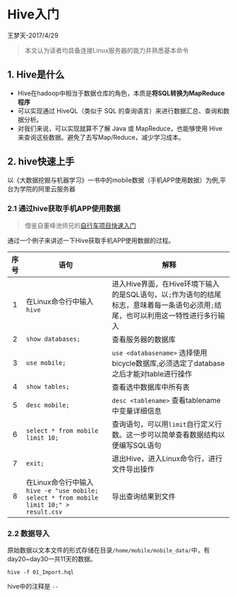 # Hive入门
王梦天-2017/4/29
> 本文认为读者均具备连接Linux服务器的能力并熟悉基本命令

## 1. Hive是什么
- Hive在hadoop中相当于数据仓库的角色，本质是**将SQL转换为MapReduce程序**
- 可以实现通过 HiveQL（类似于 SQL 的查询语言）来进行数据汇总、查询和数据分析。
- 对我们来说，可以实现就算不了解 Java 或 MapReduce，也能够使用 Hive 来查询这些数据。避免了去写Map/Reduce，减少学习成本。

## 2. hive快速上手
以《大数据挖掘与机器学习》一书中的mobile数据（手机APP使用数据）为例,平台为学院的阿里云服务器

### 2.1 通过hive获取手机APP使用数据
> 借鉴自董峰池师兄的[自行车项目快速入门](https://github.com/FengchiCrazy/bicycle_project/blob/master/quick_start.md)

通过一个例子来讲述一下Hive获取手机APP使用数据的过程。

| 序号 | 语句 | 解释 |
| :----: | ---- | ---- |
| 1 | 在Linux命令行中输入`hive` | 进入Hive界面，在Hive环境下输入的是SQL语句，以`;`作为语句的结尾标志，意味着每一条语句必须用`;`结尾，也可以利用这一特性进行多行输入 |
| 2 | `show databases;` | 查看服务器的数据库 | 
| 3 | `use mobile;` | `use <databasename>` 选择使用bicycle数据库,必须选定了database之后才能对table进行操作 |
| 4 | `show tables;` | 查看选中数据库中所有表 |
| 5 | `desc mobile;` | `desc <tablename>` 查看tablename中变量详细信息 |
| 6 | `select * from mobile limit 10;` | 查询语句，可以用`limit`自行定义行数。这一步可以简单查看数据结构以便编写SQL语句 |
| 7 | `exit;` | 退出Hive，进入Linux命令行，进行文件导出操作 |
| 8 | 在Linux命令行中输入`hive -e "use mobile; select * from mobile limit 10;" > result.csv` | 导出查询结果到文件 |


### 2.2 数据导入
原始数据以文本文件的形式存储在目录`/home/mobile/mobile_data/`中，有day20~day30一共11天的数据。



`hive -f 01_Import.hql`

 hive中的注释是 `--`
